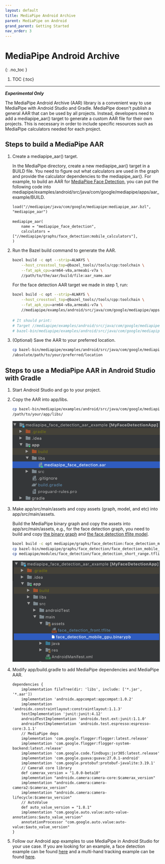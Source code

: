 ```yaml
---
layout: default
title: MediaPipe Android Archive
parent: MediaPipe on Android
grand_parent: Getting Started
nav_order: 3
---
```


# MediaPipe Android Archive
{: .no_toc }

1. TOC
{:toc}
---

***Experimental Only***

The MediaPipe Android Archive (AAR) library is a convenient way to use MediaPipe
with Android Studio and Gradle. MediaPipe doesn't publish a general AAR that can
be used by all projects. Instead, developers need to add a mediapipe_aar()
target to generate a custom AAR file for their own projects. This is necessary
in order to include specific resources such as MediaPipe calculators needed for
each project.

## Steps to build a MediaPipe AAR

1.  Create a mediapipe_aar() target.

    In the MediaPipe directory, create a new mediapipe_aar() target in a BUILD
    file. You need to figure out what calculators are used in the graph and
    provide the calculator dependencies to the mediapipe_aar(). For example, to
    build an AAR for [MediaPipe Face Detection](../solutions/face_detection.md),
    you can put the following code into
    mediapipe/examples/android/src/java/com/google/mediapipe/apps/aar_example/BUILD.

    ```
    load("//mediapipe/java/com/google/mediapipe:mediapipe_aar.bzl", "mediapipe_aar")

    mediapipe_aar(
        name = "mediapipe_face_detection",
        calculators = ["//mediapipe/graphs/face_detection:mobile_calculators"],
    )
    ```

2.  Run the Bazel build command to generate the AAR.

    ```bash
    bazel build -c opt --strip=ALWAYS \
        --host_crosstool_top=@bazel_tools//tools/cpp:toolchain \
        --fat_apk_cpu=arm64-v8a,armeabi-v7a \
        //path/to/the/aar/build/file:aar_name.aar
    ```

    For the face detection AAR target we made in step 1, run:

    ```bash
    bazel build -c opt --strip=ALWAYS \
        --host_crosstool_top=@bazel_tools//tools/cpp:toolchain \
        --fat_apk_cpu=arm64-v8a,armeabi-v7a \
        //mediapipe/examples/android/src/java/com/google/mediapipe/apps/aar_example:mediapipe_face_detection.aar

    # It should print:
    # Target //mediapipe/examples/android/src/java/com/google/mediapipe/apps/aar_example:mediapipe_face_detection.aar up-to-date:
    # bazel-bin/mediapipe/examples/android/src/java/com/google/mediapipe/apps/aar_example/mediapipe_face_detection.aar
    ```

3.  (Optional) Save the AAR to your preferred location.

    ```bash
    cp bazel-bin/mediapipe/examples/android/src/java/com/google/mediapipe/apps/aar_example/mediapipe_face_detection.aar
    /absolute/path/to/your/preferred/location
    ```

## Steps to use a MediaPipe AAR in Android Studio with Gradle

1.  Start Android Studio and go to your project.

2.  Copy the AAR into app/libs.

    ```bash
    cp bazel-bin/mediapipe/examples/android/src/java/com/google/mediapipe/apps/aar_example/mediapipe_face_detection.aar
    /path/to/your/app/libs/
    ```

    ![Screenshot](../images/mobile/aar_location.png)

3.  Make app/src/main/assets and copy assets (graph, model, and etc) into
    app/src/main/assets.

    Build the MediaPipe binary graph and copy the assets into
    app/src/main/assets, e.g., for the face detection graph, you need to build
    and copy
    [the binary graph](https://github.com/google/mediapipe/blob/master/mediapipe/examples/android/src/java/com/google/mediapipe/apps/facedetectiongpu/BUILD#L41)
    and
    [the face detection tflite model](https://github.com/google/mediapipe/tree/master/mediapipe/modules/face_detection/face_detection_short_range.tflite).

    ```bash
    bazel build -c opt mediapipe/graphs/face_detection:face_detection_mobile_gpu_binary_graph
    cp bazel-bin/mediapipe/graphs/face_detection/face_detection_mobile_gpu.binarypb /path/to/your/app/src/main/assets/
    cp mediapipe/modules/face_detection/face_detection_short_range.tflite /path/to/your/app/src/main/assets/
    ```

    ![Screenshot](../images/mobile/assets_location.png)

4.  Modify app/build.gradle to add MediaPipe dependencies and MediaPipe AAR.

    ```
    dependencies {
        implementation fileTree(dir: 'libs', include: ['*.jar', '*.aar'])
        implementation 'androidx.appcompat:appcompat:1.0.2'
        implementation 'androidx.constraintlayout:constraintlayout:1.1.3'
        testImplementation 'junit:junit:4.12'
        androidTestImplementation 'androidx.test.ext:junit:1.1.0'
        androidTestImplementation 'androidx.test.espresso:espresso-core:3.1.1'
        // MediaPipe deps
        implementation 'com.google.flogger:flogger:latest.release'
        implementation 'com.google.flogger:flogger-system-backend:latest.release'
        implementation 'com.google.code.findbugs:jsr305:latest.release'
        implementation 'com.google.guava:guava:27.0.1-android'
        implementation 'com.google.protobuf:protobuf-javalite:3.19.1'
        // CameraX core library
        def camerax_version = "1.0.0-beta10"
        implementation "androidx.camera:camera-core:$camerax_version"
        implementation "androidx.camera:camera-camera2:$camerax_version"
        implementation "androidx.camera:camera-lifecycle:$camerax_version"
        // AutoValue
        def auto_value_version = "1.8.1"
        implementation "com.google.auto.value:auto-value-annotations:$auto_value_version"
        annotationProcessor "com.google.auto.value:auto-value:$auto_value_version"
    }
    ```

5.  Follow our Android app examples to use MediaPipe in Android Studio for your
    use case. If you are looking for an example, a face detection example can be
    found
    [here](https://github.com/jiuqiant/mediapipe_face_detection_aar_example) and
    a multi-hand tracking example can be found
    [here](https://github.com/jiuqiant/mediapipe_multi_hands_tracking_aar_example).
